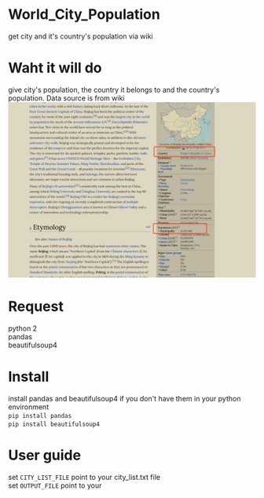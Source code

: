 # World_City_Population
get city and it's country's population via wiki

# Waht it will do
give city's population, the country it belongs to and the country's population. Data source is from wiki  
![image](http://github.com/harryshi10/world_city_population/raw/master/sample.png)


# Request
python 2  
pandas  
beautifulsoup4

# Install
install pandas and beautifulsoup4 if you don't have them in your python environment  
```pip install pandas```  
```pip install beautifulsoup4```

# User guide
set ```CITY_LIST_FILE``` point to your city_list.txt file   
set ```OUTPUT_FILE``` point to your

